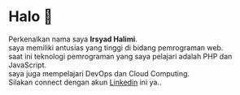 # Halo 👋

Perkenalkan nama saya **Irsyad Halimi**.\
saya memiliki antusias yang tinggi di bidang pemrograman web.\
saat ini teknologi pemrograman yang saya pelajari adalah PHP dan JavaScript.\
saya juga mempelajari DevOps dan Cloud Computing.\
Silakan connect dengan akun [Linkedin](https://www.linkedin.com/in/IrsyadHalimi/) ini ya..
